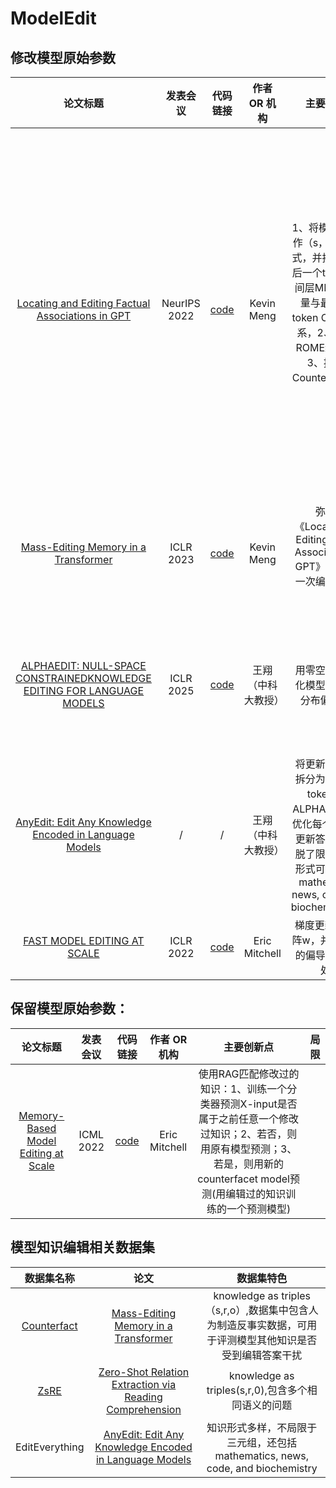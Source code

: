 # ModelEdit

<h2>修改模型原始参数</h2>

| 论文标题 | 发表会议|代码链接|作者 OR 机构|主要创新点 |局限|
|:-------:|:-------:|:-------:|:-------:|:-------:|:-------:|
| [Locating and Editing Factual Associations in GPT](https://arxiv.org/abs/2202.05262)|NeurIPS 2022|[code](https://rome.baulab.info)|Kevin Meng|1、将模型知识看作（s，r，o）形式，并揭示了S最后一个token在中间层MLP输出向量与最终预测token O具有强联系，2、提出了ROME编辑方法 3、提出了Counterfact数据集|1、一次只能修改单个知识，无法批量修改，2、ROME本质没有学会修改的知识，仅仅是增加了下个目标token概率。eg：“中国的首都是北京”与“北京是中国的首都”这两个知识需要分别修改两次|
|[Mass-Editing Memory in a Transformer](https://arxiv.org/abs/2210.07229)|ICLR 2023|[code](https://memit.baulab.info/)|Kevin Meng|弥补了《Locating and Editing Factual Associations in GPT》缺陷，可一次编辑多个知识|多次编辑会破坏模型原有性能；编辑知识局限于（s，r，o）三元组形式|
| [ALPHAEDIT: NULL-SPACE CONSTRAINEDKNOWLEDGE EDITING FOR LANGUAGE MODELS](https://arxiv.org/abs/2410.04045)  |ICLR 2025|[code](https://github.com/jianghoucheng/AlphaEdit)|王翔（中科大教授）|用零空间特性优化模型原有知识分布偏移问题| 更新的模型知识局限于（s,r,0）三元组形式，无法做到任意格式知识编辑 |
| [AnyEdit: Edit Any Knowledge Encoded in Language Models](https://arxiv.org/abs/2502.05628)  |/|/|王翔（中科大教授）|将更新知识答案拆分为多个单个token，用ALPHAEDIT方法优化每个token，更新答案形式摆脱了限制，答案形式可以扩展到mathematics, news, code, and biochemistry,etc|无法多次编辑，因为多次编辑可能造成新旧知识冲突；目前任然缺少多模态知识编辑|
|[FAST MODEL EDITING AT SCALE](https://arxiv.org/abs/2110.11309)|ICLR 2022|[code](https://sites.google.com/view/mend-editing)|Eric Mitchell|梯度更新MLP矩阵w，并对梯度w的偏导梯度降秩处理||

<h2>保留模型原始参数：</h2>

| 论文标题 | 发表会议|代码链接|作者 OR 机构|主要创新点 |局限|
|:-------:|:-------:|:-------:|:-------:|:-------:|:-------:|
|[Memory-Based Model Editing at Scale](https://arxiv.org/abs/2206.06520)|ICML 2022|[code](https://sites.google.com/view/serac-editing)|Eric Mitchell|使用RAG匹配修改过的知识：1、训练一个分类器预测X-input是否属于之前任意一个修改过知识；2、若否，则用原有模型预测；3、若是，则用新的counterfacet model预测(用编辑过的知识训练的一个预测模型)||

<h2>模型知识编辑相关数据集</h2>

| 数据集名称 |论文| 数据集特色|
|:-------:|:-------:|:-------:|
|[Counterfact](https://rome.baulab.info/data/dsets/)|[Mass-Editing Memory in a Transformer](https://arxiv.org/abs/2210.07229)|knowledge as triples（s,r,o）,数据集中包含人为制造反事实数据，可用于评测模型其他知识是否受到编辑答案干扰|
|[ZsRE](http://nlp.cs.washington.edu/zeroshot/)|[Zero-Shot Relation Extraction via Reading Comprehension](http://nlp.cs.washington.edu/zeroshot/zeroshot.pdf)|knowledge as triples(s,r,0),包含多个相同语义的问题|
|EditEverything|[AnyEdit: Edit Any Knowledge Encoded in Language Models](https://arxiv.org/abs/2502.05628)|知识形式多样，不局限于三元组，还包括mathematics, news, code, and biochemistry|



